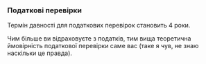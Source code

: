 ### Податкові перевірки

Термін давності для податкових перевірок становить 4 роки.

Чим більше ви відраховуєте з податків, тим вища теоретична ймовірність податкової перевірки саме вас (таке я чув, не
знаю наскільки це правда).

